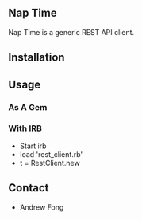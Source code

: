 ## Nap Time

Nap Time is a generic REST API client.

## Installation

## Usage

### As A Gem

### With IRB

+ Start irb
+ load 'rest_client.rb'
+ t = RestClient.new

## Contact
+ Andrew Fong
